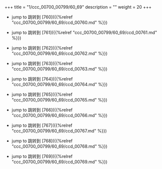 +++
title = "1/ccc_00700_00799/60_69"
description = ""
weight = 20
+++

* jump to 跳转到 [760]({{%relref "ccc_00700_00799/60_69/ccd_00760.md" %}})

* jump to 跳转到 [761]({{%relref "ccc_00700_00799/60_69/ccd_00761.md" %}})

* jump to 跳转到 [762]({{%relref "ccc_00700_00799/60_69/ccd_00762.md" %}})

* jump to 跳转到 [763]({{%relref "ccc_00700_00799/60_69/ccd_00763.md" %}})

* jump to 跳转到 [764]({{%relref "ccc_00700_00799/60_69/ccd_00764.md" %}})

* jump to 跳转到 [765]({{%relref "ccc_00700_00799/60_69/ccd_00765.md" %}})

* jump to 跳转到 [766]({{%relref "ccc_00700_00799/60_69/ccd_00766.md" %}})

* jump to 跳转到 [767]({{%relref "ccc_00700_00799/60_69/ccd_00767.md" %}})

* jump to 跳转到 [768]({{%relref "ccc_00700_00799/60_69/ccd_00768.md" %}})

* jump to 跳转到 [769]({{%relref "ccc_00700_00799/60_69/ccd_00769.md" %}})

